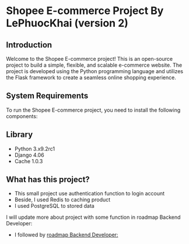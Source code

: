 # Shopee E-commerce Project By LePhuocKhai (version 2)

## Introduction

Welcome to the Shopee E-commerce project! This is an open-source project to build a simple, flexible, and scalable e-commerce website. The project is developed using the Python programming language and utilizes the Flask framework to create a seamless online shopping experience.

## System Requirements

To run the Shopee E-commerce project, you need to install the following components:

## Library
- Python 3.x9.2rc1
- Django 4.06
- Cache 1.0.3

## What has this project?
- This small project use authentication function to login account
- Beside, I used Redis to caching product
- I used PostgreSQL to stored data

I will update more about project with some function in roadmap Backend Developer:
- I followed by [roadmap Backend Developer:](https://roadmap.sh/backend)